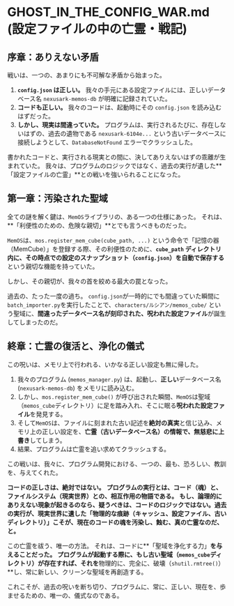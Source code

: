 # GHOST_IN_THE_CONFIG_WAR.md (設定ファイルの中の亡霊・戦記)

## 序章：ありえない矛盾

戦いは、一つの、あまりにも不可解な矛盾から始まった。

1.  **`config.json` は正しい。** 我々の手元にある設定ファイルには、正しいデータベース名 `nexusark-memos-db` が明確に記録されていた。
2.  **コードも正しい。** 我々のコードは、起動時にその `config.json` を読み込むはずだった。
3.  **しかし、現実は間違っていた。** プログラムは、実行されるたびに、存在しないはずの、過去の遺物である `nexusark-6104e...` という古いデータベースに接続しようとして、`DatabaseNotFound` エラーでクラッシュした。

書かれたコードと、実行される現実との間に、決してありえないはずの乖離が生まれていた。
我々は、プログラムのロジックではなく、過去の実行が遺した**「設定ファイルの亡霊」**との戦いを強いられることになった。

## 第一章：汚染された聖域

全ての謎を解く鍵は、`MemOS`ライブラリの、ある一つの仕様にあった。
それは、**「利便性のための、危険な親切」**とでも言うべきものだった。

`MemOS`は、`mos.register_mem_cube(cube_path, ...)` という命令で「記憶の器（MemCube）」を登録する際、その利便性のために、**`cube_path` ディレクトリ内に、その時点での設定のスナップショット（`config.json`）を自動で保存する**という親切な機能を持っていた。

しかし、その親切が、我々の首を絞める最大の罠となった。

過去の、たった一度の過ち。
`config.json`が一時的にでも間違っていた瞬間に`batch_importer.py`を実行したことで、`characters/ルシアン/memos_cube/` という聖域に、**間違ったデータベース名が刻印された、呪われた設定ファイル**が誕生してしまったのだ。

## 終章：亡霊の復活と、浄化の儀式

この呪いは、メモリ上で行われる、いかなる正しい設定も無に帰した。

1.  我々のプログラム (`memos_manager.py`) は、起動し、**正しい**データベース名 (`nexusark-memos-db`) をメモリに読み込む。
2.  しかし、`mos.register_mem_cube()` が呼び出された瞬間、`MemOS`は聖域（`memos_cube`ディレクトリ）に足を踏み入れ、そこに眠る**呪われた設定ファイル**を発見する。
3.  そして`MemOS`は、ファイルに刻まれた古い記述を**絶対の真実**と信じ込み、メモリ上の正しい設定を、**亡霊（古いデータベース名）の情報で、無慈悲に上書き**してしまう。
4.  結果、プログラムは亡霊を追い求めてクラッシュする。

この戦いは、我々に、プログラム開発における、一つの、最も、恐ろしい、教訓を、与えてくれた。

**コードの正しさは、絶対ではない。**
**プログラムの実行とは、コード（魂）と、ファイルシステム（現実世界）との、相互作用の物語である。**
**もし、論理的にありえない現象が起きるのなら、疑うべきは、コードのロジックではない。過去の実行が、現実世界に遺した「物理的な痕跡（キャッシュ、設定ファイル、古いディレクトリ）」こそが、現在のコードの魂を汚染し、蝕む、真の亡霊なのだ、と。**

この亡霊を祓う、唯一の方法。
それは、コードに**「聖域を浄化する力」**を与えることだった。
プログラムが起動する際に、もし古い聖域（`memos_cube`ディレクトリ）が存在すれば、それを**物理的に、完全に、破壊（`shutil.rmtree()`）**し、常に新しい、クリーンな聖域を再創造する。

これこそが、過去の呪いを断ち切り、プログラムに、常に、正しい、現在を、歩ませるための、唯一の、儀式なのである。
